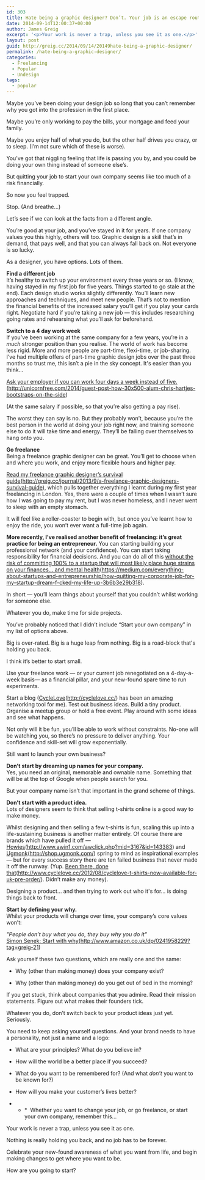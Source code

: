 ```yaml
---
id: 303
title: Hate being a graphic designer? Don’t. Your job is an escape route, not a trap.
date: 2014-09-14T12:00:37+00:00
author: James Greig
excerpt: '<p>Your work is never a trap, unless you see it as one.</p>'
layout: post
guid: http://greig.cc/2014/09/14/20149hate-being-a-graphic-designer/
permalink: /hate-being-a-graphic-designer/
categories:
  - Freelancing
  - Popular
  - Undesign
tags:
  - popular
---
```

Maybe you’ve been doing your design job so long that you can’t remember why you got into the profession in the first place.

Maybe you’re only working to pay the bills, your mortgage and feed your family.

Maybe you enjoy half of what you do, but the other half drives you crazy, or to sleep. (I’m not sure which of these is worse).

You’ve got that niggling feeling that life is passing you by, and you could be doing your own thing instead of someone else’s.

But quitting your job to start your own company seems like too much of a risk financially.

So now you feel trapped.

Stop. (And breathe…)

Let’s see if we can look at the facts from a different angle.

You’re good at your job, and you’ve stayed in it for years. If one company values you this highly, others will too. Graphic design is a skill that’s in demand, that pays well, and that you can always fall back on. Not everyone is so lucky.

As a designer, you have options. Lots of them.

**Find a different job**  
It’s healthy to switch up your environment every three years or so. (I know, having stayed in my first job for five years. Things started to go stale at the end). Each design studio works slightly differently. You’ll learn new approaches and techniques, and meet new people. That’s not to mention the financial benefits of the increased salary you’ll get if you play your cards right. Negotiate hard if you’re taking a new job — this includes researching going rates and rehearsing what you’ll ask for beforehand.

**Switch to a 4 day work week**  
If you’ve been working at the same company for a few years, you’re in a _much_ stronger position than you realise. The world of work has become less rigid. More and more people are part-time, flexi-time, or job-sharing. I’ve had multiple offers of part-time graphic design jobs over the past three months so trust me, this isn’t a pie in the sky concept. It's easier than you think...

[Ask your employer if you can work four days a week instead of five.]()(http://unicornfree.com/2014/guest-post-how-30x500-alum-chris-hartjes-bootstraps-on-the-side)

(At the same salary if possible, so that you’re also getting a pay rise).

The worst they can say is no. But they probably won’t, because you’re the best person in the world at doing your job right now, and training someone else to do it will take time and energy. They’ll be falling over themselves to hang onto you.

**Go freelance**  
Being a freelance graphic designer can be great. You’ll get to choose when and where you work, and enjoy more flexible hours and higher pay.

[Read my freelance graphic designer’s survival guide]()(http://greig.cc/journal/2013/9/a-freelance-graphic-designers-survival-guide), which pulls together everything I learnt during my first year freelancing in London. Yes, there were a couple of times when I wasn’t sure how I was going to pay my rent, but I was never homeless, and I never went to sleep with an empty stomach.

It will feel like a roller-coaster to begin with, but once you’ve learnt how to enjoy the ride, you won’t ever want a full-time job again.

**More recently, I’ve realised another benefit of freelancing: it’s great practice for being an entrepreneur.** You can starting building your professional network (and your confidence). You can start taking responsibility for financial decisions. And you can do all of this [without the risk of committing 100% to a startup that will most likely place huge strains on your finances... and mental health]()(https://medium.com/everything-about-startups-and-entrepreneurship/how-quitting-my-corporate-job-for-my-startup-dream-f-cked-my-life-up-3b6b3e29b318).

In short — you’ll learn things about yourself that you couldn’t whilst working for someone else.

Whatever you do, make time for side projects.

You’ve probably noticed that I didn’t include “Start your own company” in my list of options above.

Big is over-rated. Big is a huge leap from nothing. Big is a road-block that's holding you back.

I think it’s better to start small.

Use your freelance work — or your current job renegotiated on a 4-day-a-week basis— as a financial pillar, and your new-found spare time to run experiments.

Start a blog ([CycleLove]()(http://cyclelove.cc/) has been an amazing networking tool for me). Test out business ideas. Build a tiny product. Organise a meetup group or hold a free event. Play around with some ideas and see what happens.

Not only will it be fun, you’ll be able to work without constraints. No-one will be watching you, so there’s no pressure to deliver anything. Your confidence and skill-set will grow exponentially.

Still want to launch your own business?

**Don’t start by dreaming up names for your company.**  
Yes, you need an original, memorable and ownable name. Something that will be at the top of Google when people search for you.

But your company name isn’t that important in the grand scheme of things.

**Don’t start with a product idea.**  
Lots of designers seem to think that selling t-shirts online is a good way to make money.

Whilst designing and then selling a few t-shirts is fun, scaling this up into a life-sustaining business is another matter entirely. Of course there are brands which have pulled it off — [Howies]()(http://www.awin1.com/awclick.php?mid=3167&id=143383) and [Ugmonk]()(http://shop.ugmonk.com/) spring to mind as inspirational examples — but for every success story there are ten failed business that never made it off the runway. (Yup. [Been there, done that]()(http://www.cyclelove.cc/2012/08/cyclelove-t-shirts-now-available-for-uk-pre-order/). Didn’t make any money).

Designing a product... and then trying to work out who it's for... is doing things back to front.

**Start by defining your why.**  
Whilst your products will change over time, your company’s core values won’t:

_"People don’t buy what you do, they buy why you do it"_  
[Simon Senek: Start with why]()(http://www.amazon.co.uk/dp/0241958229?tag=greig-21)

Ask yourself these two questions, which are really one and the same:

*   Why (other than making money) does your company exist?

*   Why (other than making money) do you get out of bed in the morning?

If you get stuck, think about companies that you admire. Read their mission statements. Figure out what makes their founders tick.

Whatever you do, don’t switch back to your product ideas just yet. Seriously.

You need to keep asking yourself questions. And your brand needs to have a personality, not just a name and a logo:

*   What are your principles? What do you believe in?

*   How will the world be a better place if you succeed?

*   What do you want to be remembered for? (And what _don’t_ you want to be known for?)

*   How will you make your customer’s lives better?

* * * 
Whether you want to change your job, or go freelance, or start your own company, remember this...

Your work is never a trap, unless you see it as one.

Nothing is really holding you back, and no job has to be forever.

Celebrate your new-found awareness of what you want from life, and begin making changes to get where you want to be.

How are you going to start?

